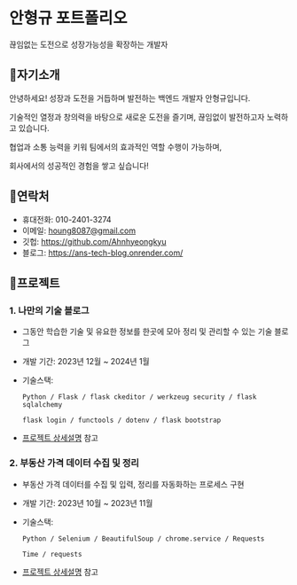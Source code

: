 # 안형규 포트폴리오
끊임없는 도전으로 성장가능성을 확장하는 개발자

## 🔖자기소개
안녕하세요! 성장과 도전을 거듭하며 발전하는 백엔드 개발자 안형규입니다.

기술적인 열정과 창의력을 바탕으로 새로운 도전을 즐기며, 끊임없이 발전하고자 노력하고 있습니다.

협업과 소통 능력을 키워 팀에서의 효과적인 역할 수행이 가능하며, 

회사에서의 성공적인 경험을 쌓고 싶습니다!

## 🔖연락처
- 휴대전화: 010-2401-3274
- 이메일: houng8087@gmail.com
- 깃헙: https://github.com/Ahnhyeongkyu
- 블로그: https://ans-tech-blog.onrender.com/

## 🔖프로젝트
 ### 1. 나만의 기술 블로그
- 그동안 학습한 기술 및 유요한 정보를 한곳에 모아 정리 및 관리할 수 있는 기술 블로그
- 개발 기간: 2023년 12월 ~ 2024년 1월

- 기술스택:
    
      Python / Flask / flask ckeditor / werkzeug security / flask sqlalchemy
  
      flask login / functools / dotenv / flask bootstrap

- [프로젝트 상세설명](https://github.com/Ahnhyeongkyu/My_Blog/blob/main/README.md) 참고

 ### 2. 부동산 가격 데이터 수집 및 정리
- 부동산 가격 데이터를 수집 및 입력, 정리를 자동화하는 프로세스 구현
- 개발 기간: 2023년 10월 ~ 2023년 11월

- 기술스택:

      Python / Selenium / BeautifulSoup / chrome.service / Requests

      Time / requests

- [프로젝트 상세설명](https://github.com/Ahnhyeongkyu/RealEstateCrawler-GoogleForms/blob/main/README.md) 참고
